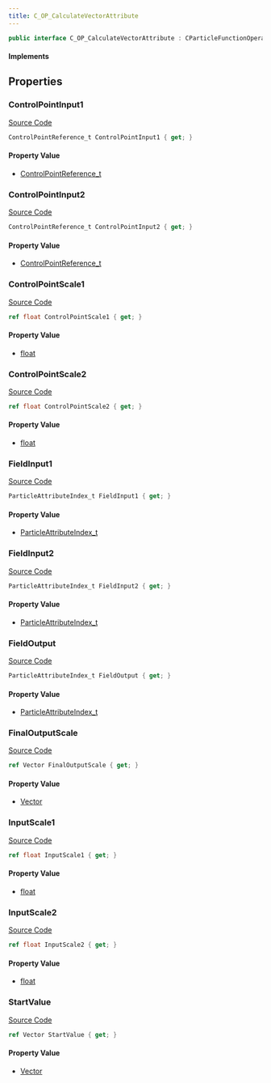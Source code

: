 ```yaml
---
title: C_OP_CalculateVectorAttribute
---
```


```csharp
public interface C_OP_CalculateVectorAttribute : CParticleFunctionOperator, CParticleFunction, ISchemaClass<CParticleFunction>, ISchemaClass<CParticleFunctionOperator>, ISchemaClass<C_OP_CalculateVectorAttribute>, ISchemaField, ISchemaClass, INativeHandle
```

#### Implements

## Properties

### ControlPointInput1

[Source Code](https://github.com/swiftly-solution/swiftlys2/blob/main/managed/src/SwiftlyS2.Generated/Schemas/Interfaces/C_OP_CalculateVectorAttribute.cs#L27)

```csharp
ControlPointReference_t ControlPointInput1 { get; }
```

#### Property Value

- [ControlPointReference_t](/docs/api/shared/schemadefinitions/controlpointreference_t)

### ControlPointInput2

[Source Code](https://github.com/swiftly-solution/swiftlys2/blob/main/managed/src/SwiftlyS2.Generated/Schemas/Interfaces/C_OP_CalculateVectorAttribute.cs#L31)

```csharp
ControlPointReference_t ControlPointInput2 { get; }
```

#### Property Value

- [ControlPointReference_t](/docs/api/shared/schemadefinitions/controlpointreference_t)

### ControlPointScale1

[Source Code](https://github.com/swiftly-solution/swiftlys2/blob/main/managed/src/SwiftlyS2.Generated/Schemas/Interfaces/C_OP_CalculateVectorAttribute.cs#L29)

```csharp
ref float ControlPointScale1 { get; }
```

#### Property Value

- [float](https://learn.microsoft.com/dotnet/api/system.single)

### ControlPointScale2

[Source Code](https://github.com/swiftly-solution/swiftlys2/blob/main/managed/src/SwiftlyS2.Generated/Schemas/Interfaces/C_OP_CalculateVectorAttribute.cs#L33)

```csharp
ref float ControlPointScale2 { get; }
```

#### Property Value

- [float](https://learn.microsoft.com/dotnet/api/system.single)

### FieldInput1

[Source Code](https://github.com/swiftly-solution/swiftlys2/blob/main/managed/src/SwiftlyS2.Generated/Schemas/Interfaces/C_OP_CalculateVectorAttribute.cs#L19)

```csharp
ParticleAttributeIndex_t FieldInput1 { get; }
```

#### Property Value

- [ParticleAttributeIndex_t](/docs/api/shared/schemadefinitions/particleattributeindex_t)

### FieldInput2

[Source Code](https://github.com/swiftly-solution/swiftlys2/blob/main/managed/src/SwiftlyS2.Generated/Schemas/Interfaces/C_OP_CalculateVectorAttribute.cs#L23)

```csharp
ParticleAttributeIndex_t FieldInput2 { get; }
```

#### Property Value

- [ParticleAttributeIndex_t](/docs/api/shared/schemadefinitions/particleattributeindex_t)

### FieldOutput

[Source Code](https://github.com/swiftly-solution/swiftlys2/blob/main/managed/src/SwiftlyS2.Generated/Schemas/Interfaces/C_OP_CalculateVectorAttribute.cs#L35)

```csharp
ParticleAttributeIndex_t FieldOutput { get; }
```

#### Property Value

- [ParticleAttributeIndex_t](/docs/api/shared/schemadefinitions/particleattributeindex_t)

### FinalOutputScale

[Source Code](https://github.com/swiftly-solution/swiftlys2/blob/main/managed/src/SwiftlyS2.Generated/Schemas/Interfaces/C_OP_CalculateVectorAttribute.cs#L37)

```csharp
ref Vector FinalOutputScale { get; }
```

#### Property Value

- [Vector](/docs/api/shared/natives/vector)

### InputScale1

[Source Code](https://github.com/swiftly-solution/swiftlys2/blob/main/managed/src/SwiftlyS2.Generated/Schemas/Interfaces/C_OP_CalculateVectorAttribute.cs#L21)

```csharp
ref float InputScale1 { get; }
```

#### Property Value

- [float](https://learn.microsoft.com/dotnet/api/system.single)

### InputScale2

[Source Code](https://github.com/swiftly-solution/swiftlys2/blob/main/managed/src/SwiftlyS2.Generated/Schemas/Interfaces/C_OP_CalculateVectorAttribute.cs#L25)

```csharp
ref float InputScale2 { get; }
```

#### Property Value

- [float](https://learn.microsoft.com/dotnet/api/system.single)

### StartValue

[Source Code](https://github.com/swiftly-solution/swiftlys2/blob/main/managed/src/SwiftlyS2.Generated/Schemas/Interfaces/C_OP_CalculateVectorAttribute.cs#L17)

```csharp
ref Vector StartValue { get; }
```

#### Property Value

- [Vector](/docs/api/shared/natives/vector)

